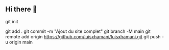 ## Hi there 👋

<!--
**luisxhamani/luisxhamani** is a ✨ _special_ ✨ repository because its `README.md` (this file) appears on your GitHub profile.

Here are some ideas to get you started:

- 🔭 I’m currently working on ...
- 🌱 I’m currently learning ...
- 👯 I’m looking to collaborate on ...
- 🤔 I’m looking for help with ...
- 💬 Ask me about ...
- 📫 How to reach me: ...
- 😄 Pronouns: ...
- ⚡ Fun fact: ...
-->git init
git add .
git commit -m "Ajout du site complet"
git branch -M main
git remote add origin https://github.com/luisxhamani/luisxhamani.git
git push -u origin main

